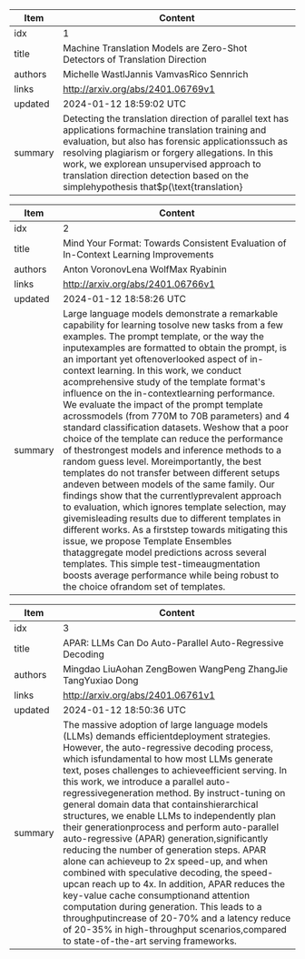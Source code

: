 | Item |Content|
| --- |---|
|idx| 1 |
|title| Machine Translation Models are Zero-Shot Detectors of Translation Direction |
|authors| Michelle WastlJannis VamvasRico Sennrich
|links| http://arxiv.org/abs/2401.06769v1 |
|updated| 2024-01-12 18:59:02 UTC |
|summary| Detecting the translation direction of parallel text has applications formachine translation training and evaluation, but also has forensic applicationssuch as resolving plagiarism or forgery allegations. In this work, we explorean unsupervised approach to translation direction detection based on the simplehypothesis that$p(\text{translation}|\text{original})>p(\text{original}|\text{translation})$,motivated by the well-known simplification effect in translationese ormachine-translationese. In experiments with massively multilingual machinetranslation models across 20 translation directions, we confirm theeffectiveness of the approach for high-resource language pairs, achievingdocument-level accuracies of 82-96% for NMT-produced translations, and 60-81%for human translations, depending on the model used. Code and demo areavailable at https://github.com/ZurichNLP/translation-direction-detection |


| Item |Content|
| --- |---|
|idx| 2 |
|title| Mind Your Format: Towards Consistent Evaluation of In-Context Learning Improvements |
|authors| Anton VoronovLena WolfMax Ryabinin
|links| http://arxiv.org/abs/2401.06766v1 |
|updated| 2024-01-12 18:58:26 UTC |
|summary| Large language models demonstrate a remarkable capability for learning tosolve new tasks from a few examples. The prompt template, or the way the inputexamples are formatted to obtain the prompt, is an important yet oftenoverlooked aspect of in-context learning. In this work, we conduct acomprehensive study of the template format's influence on the in-contextlearning performance. We evaluate the impact of the prompt template acrossmodels (from 770M to 70B parameters) and 4 standard classification datasets. Weshow that a poor choice of the template can reduce the performance of thestrongest models and inference methods to a random guess level. Moreimportantly, the best templates do not transfer between different setups andeven between models of the same family. Our findings show that the currentlyprevalent approach to evaluation, which ignores template selection, may givemisleading results due to different templates in different works. As a firststep towards mitigating this issue, we propose Template Ensembles thataggregate model predictions across several templates. This simple test-timeaugmentation boosts average performance while being robust to the choice ofrandom set of templates. |


| Item |Content|
| --- |---|
|idx| 3 |
|title| APAR: LLMs Can Do Auto-Parallel Auto-Regressive Decoding |
|authors| Mingdao LiuAohan ZengBowen WangPeng ZhangJie TangYuxiao Dong
|links| http://arxiv.org/abs/2401.06761v1 |
|updated| 2024-01-12 18:50:36 UTC |
|summary| The massive adoption of large language models (LLMs) demands efficientdeployment strategies. However, the auto-regressive decoding process, which isfundamental to how most LLMs generate text, poses challenges to achieveefficient serving. In this work, we introduce a parallel auto-regressivegeneration method. By instruct-tuning on general domain data that containshierarchical structures, we enable LLMs to independently plan their generationprocess and perform auto-parallel auto-regressive (APAR) generation,significantly reducing the number of generation steps. APAR alone can achieveup to 2x speed-up, and when combined with speculative decoding, the speed-upcan reach up to 4x. In addition, APAR reduces the key-value cache consumptionand attention computation during generation. This leads to a throughputincrease of 20-70% and a latency reduce of 20-35% in high-throughput scenarios,compared to state-of-the-art serving frameworks. |


